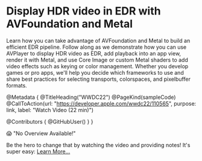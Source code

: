 # Display HDR video in EDR with AVFoundation and Metal

Learn how you can take advantage of AVFoundation and Metal to build an efficient EDR pipeline. Follow along as we demonstrate how you can use AVPlayer to display HDR video as EDR, add playback into an app view, render it with Metal, and use Core Image or custom Metal shaders to add video effects such as keying or color management. Whether you develop games or pro apps, we'll help you decide which frameworks to use and share best practices for selecting transports, colorspaces, and pixelbuffer formats.

@Metadata {
   @TitleHeading("WWDC22")
   @PageKind(sampleCode)
   @CallToAction(url: "https://developer.apple.com/wwdc22/110565", purpose: link, label: "Watch Video (22 min)")

   @Contributors {
      @GitHubUser(<replace this with your GitHub handle>)
   }
}

😱 "No Overview Available!"

Be the hero to change that by watching the video and providing notes! It's super easy:
 [Learn More…](https://wwdcnotes.github.io/WWDCNotes/documentation/wwdcnotes/contributing)
